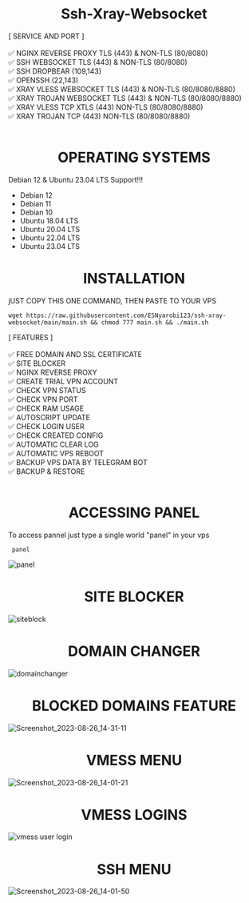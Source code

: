 # <div align="center">Ssh-Xray-Websocket</div>

[ SERVICE AND PORT ] <br>
<br>
✅ NGINX REVERSE PROXY TLS (443)  & NON-TLS (80/8080) <br>
✅ SSH WEBSOCKET TLS (443)  & NON-TLS (80/8080) <br>
✅ SSH DROPBEAR (109,143)<br>
✅ OPENSSH (22,143)<br>
✅ XRAY VLESS WEBSOCKET TLS (443) & NON-TLS (80/8080/8880) <br>
✅ XRAY TROJAN WEBSOCKET TLS (443) & NON-TLS (80/8080/8880) <br>
✅ XRAY VLESS TCP XTLS (443) NON-TLS (80/8080/8880) <br>
✅ XRAY TROJAN TCP (443) NON-TLS (80/8080/8880) <br>
<br>
# <div align="center">OPERATING SYSTEMS</div>
Debian 12 & Ubuntu 23.04 LTS Support!!!
- Debian 12
- Debian 11
- Debian 10
- Ubuntu 18.04 LTS
- Ubuntu 20.04 LTS
- Ubuntu 22.04 LTS
- Ubuntu 23.04 LTS

# <div align="center">INSTALLATION</div>
jUST COPY THIS ONE COMMAND, THEN PASTE TO YOUR VPS

    wget https://raw.githubusercontent.com/ESNyarobi123/ssh-xray-websocket/main/main.sh && chmod 777 main.sh && ./main.sh


[ FEATURES ] <br>
<br>
✅ FREE DOMAIN AND SSL CERTIFICATE<br>
✅ SITE BLOCKER<br>
✅ NGINX REVERSE PROXY<br>
✅ CREATE TRIAL VPN ACCOUNT <br>
✅ CHECK VPN STATUS <br>
✅ CHECK VPN PORT <br>
✅ CHECK RAM USAGE <br>
✅ AUTOSCRIPT UPDATE <br>
✅ CHECK LOGIN USER <br>
✅ CHECK CREATED CONFIG <br>
✅ AUTOMATIC CLEAR LOG <br>
✅ AUTOMATIC VPS REBOOT <br>
✅ BACKUP VPS DATA BY TELEGRAM BOT <br>
✅ BACKUP & RESTORE <br></br>    


# <div align="center">ACCESSING PANEL</div>

To access pannel just type a single world "panel" in your vps


     panel


![panel](https://github.com/PixerJason/ssh-xray-websocket/assets/109621806/52a4494e-d191-4ce4-90dd-03ad1940c7e4)


# <div align="center">SITE BLOCKER</div>

![siteblock](https://github.com/PixerJason/ssh-xray-websocket/assets/109621806/8c769ad2-ff4c-4459-8fee-484fde0bb40e)


# <div align="center">DOMAIN CHANGER</div>
![domainchanger](https://github.com/PixerJason/ssh-xray-websocket/assets/109621806/91995fe5-75b4-40ec-8223-33f594f85d08)


# <div align="center">BLOCKED DOMAINS FEATURE</div>

![Screenshot_2023-08-26_14-31-11](https://github.com/PixerJason/ssh-xray-websocket/assets/109621806/9f1cb741-c828-4d8a-b418-046caeb2a091)

# <div align="center">VMESS MENU</div>

![Screenshot_2023-08-26_14-01-21](https://github.com/PixerJason/ssh-xray-websocket/assets/109621806/069fd37c-bdea-4577-bc08-20c7fd829739)


# <div align="center">VMESS LOGINS</div>

![vmess user login](https://github.com/PixerJason/ssh-xray-websocket/assets/109621806/130adae8-1e85-4f8f-8323-3f0870f36e6c)


# <div align="center">SSH MENU</div>
![Screenshot_2023-08-26_14-01-50](https://github.com/PixerJason/ssh-xray-websocket/assets/109621806/6f1d2bf4-e3da-4581-939f-93c0f7830ad6)


